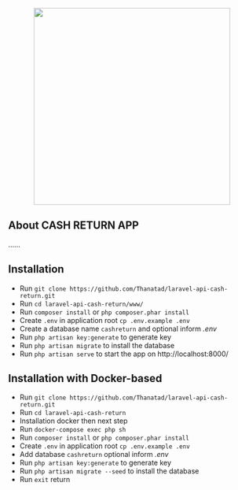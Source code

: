 <p align="center"><a href="https://laravel.com" target="_blank"><img src="https://raw.githubusercontent.com/laravel/art/master/logo-lockup/5%20SVG/2%20CMYK/1%20Full%20Color/laravel-logolockup-cmyk-red.svg" width="400"></a></p>

## About CASH RETURN APP
......

## Installation

* Run `git clone https://github.com/Thanatad/laravel-api-cash-return.git`
* Run `cd laravel-api-cash-return/www/`
* Run `composer install` or `php composer.phar install`
* Create `.env` in application root `cp .env.example .env`
* Create a database name `cashreturn` and optional inform *.env*
* Run `php artisan key:generate` to generate key
* Run `php artisan migrate` to install the database
* Run `php artisan serve` to start the app on http://localhost:8000/

## Installation with Docker-based

* Run `git clone https://github.com/Thanatad/laravel-api-cash-return.git`
* Run `cd laravel-api-cash-return`
* Installation docker then next step
* Run `docker-compose exec php sh`
* Run `composer install` or `php composer.phar install`
* Create `.env` in application root `cp .env.example .env`
* Add database `cashreturn` optional inform *.env*
* Run `php artisan key:generate` to generate key
* Run `php artisan migrate --seed` to install the database
* Run `exit` return

